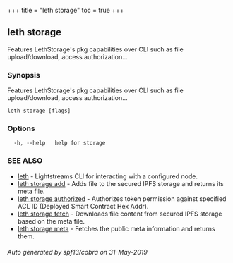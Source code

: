 +++
title = "leth storage"
toc = true
+++
## leth storage

Features LethStorage's pkg capabilities over CLI such as file upload/download, access authorization...

### Synopsis

Features LethStorage's pkg capabilities over CLI such as file upload/download, access authorization...

```
leth storage [flags]
```

### Options

```
  -h, --help   help for storage
```

### SEE ALSO

* [leth](/cli-docs/leth/)	 - Lightstreams CLI for interacting with a configured node.
* [leth storage add](/cli-docs/leth/storage/add/)	 - Adds file to the secured IPFS storage and returns its meta file.
* [leth storage authorized](/cli-docs/leth/storage/authorized/)	 - Authorizes token permission against specified ACL ID (Deployed Smart Contract Hex Addr).
* [leth storage fetch](/cli-docs/leth/storage/fetch/)	 - Downloads file content from secured IPFS storage based on the meta file.
* [leth storage meta](/cli-docs/leth/storage/meta/)	 - Fetches the public meta information and returns them.

###### Auto generated by spf13/cobra on 31-May-2019
